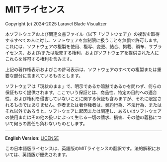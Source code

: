 # MITライセンス

Copyright (c) 2024-2025 Laravel Blade Visualizer

本ソフトウェアおよび関連文書ファイル（以下「ソフトウェア」）の複製を取得するすべての人に対し、ソフトウェアを無制限に扱うことを無償で許可します。これには、ソフトウェアの複製を使用、複写、変更、結合、掲載、頒布、サブライセンス、および/または販売する権利、およびソフトウェアを提供された人にこれらを許可する権利を含みます。

上記の著作権表示およびこの許可表示は、ソフトウェアのすべての複製または重要な部分に含まれているものとします。

ソフトウェアは「現状のまま」で、明示であるか暗黙であるかを問わず、何らの保証もなく提供されます。ここでいう保証とは、商品性、特定の目的への適合性、および権利を侵害していないことに関する保証も含みますが、それに限定されるものではありません。作者または著作権者は、契約行為、不法行為、またはそれ以外であろうと、ソフトウェアに起因または関連し、あるいはソフトウェアの使用またはその他の扱いによって生じる一切の請求、損害、その他の義務について何らの責任も負わないものとします。

---

**English Version**: [LICENSE](LICENSE)

この日本語版ライセンスは、英語版のMITライセンスの翻訳です。法的解釈においては、英語版が優先されます。 

